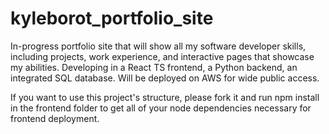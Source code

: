 # kyleborot_portfolio_site
In-progress portfolio site that will show all my software developer skills, including projects, work experience, and interactive pages that showcase my abilities.
Developing in a React TS frontend, a Python backend, an integrated SQL database. Will be deployed on AWS for wide public access.

If you want to use this project's structure, please fork it and run npm install in the frontend folder to get all of your node dependencies necessary for frontend deployment.
